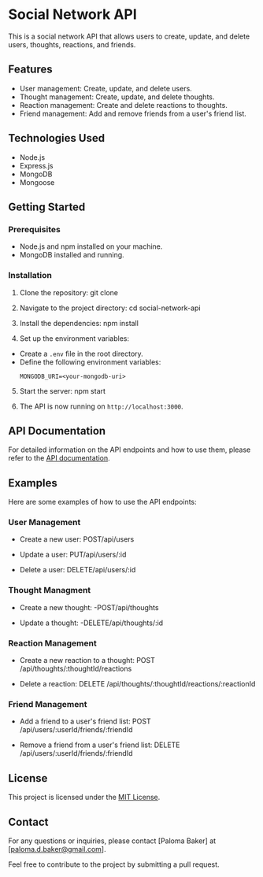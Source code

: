 # Social Network API

This is a social network API that allows users to create, update, and delete users, thoughts, reactions, and friends.

## Features

- User management: Create, update, and delete users.
- Thought management: Create, update, and delete thoughts.
- Reaction management: Create and delete reactions to thoughts.
- Friend management: Add and remove friends from a user's friend list.

## Technologies Used

- Node.js
- Express.js
- MongoDB
- Mongoose

## Getting Started

### Prerequisites

- Node.js and npm installed on your machine.
- MongoDB installed and running.

### Installation

1. Clone the repository:
    git clone <repository-url>

2. Navigate to the project directory:
    cd social-network-api

3. Install the dependencies: 
    npm install


4. Set up the environment variables:
- Create a `.env` file in the root directory.
- Define the following environment variables:
  ```
  MONGODB_URI=<your-mongodb-uri>
  ```

5. Start the server:
    npm start


6. The API is now running on `http://localhost:3000`.

## API Documentation

For detailed information on the API endpoints and how to use them, please refer to the [API documentation](API.md).

## Examples

Here are some examples of how to use the API endpoints:

### User Management

- Create a new user:
    POST/api/users

- Update a user: 
    PUT/api/users/:id

- Delete a user:
    DELETE/api/users/:id

### Thought Managment

- Create a new thought: 
    -POST/api/thoughts

- Update a thought:
    -DELETE/api/thoughts/:id


### Reaction Management

- Create a new reaction to a thought:
POST /api/thoughts/:thoughtId/reactions



- Delete a reaction:
DELETE /api/thoughts/:thoughtId/reactions/:reactionId



### Friend Management

- Add a friend to a user's friend list:
POST /api/users/:userId/friends/:friendId



- Remove a friend from a user's friend list:
DELETE /api/users/:userId/friends/:friendId



## License

This project is licensed under the [MIT License](LICENSE).

## Contact

For any questions or inquiries, please contact [Paloma Baker] at [paloma.d.baker@gmail.com].

Feel free to contribute to the project by submitting a pull request.
